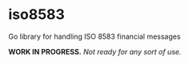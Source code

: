 # iso8583

Go library for handling ISO 8583 financial messages

__WORK IN PROGRESS.__ _Not ready for any sort of use._

